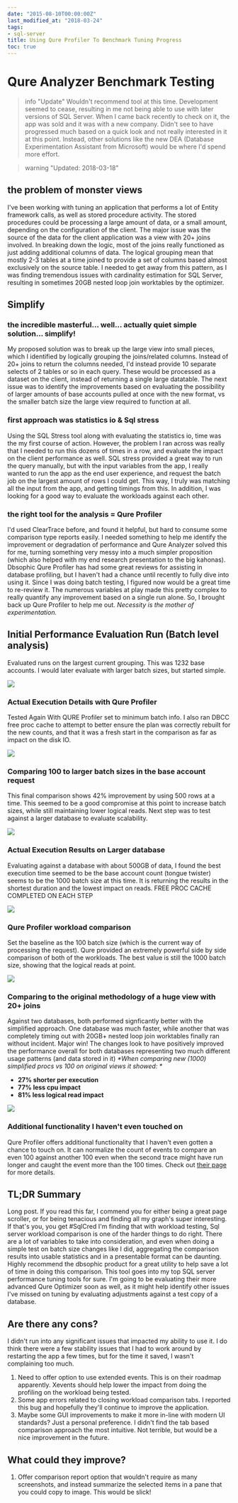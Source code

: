 ```yaml
---
date: "2015-08-10T00:00:00Z"
last_modified_at: "2018-03-24"
tags:
- sql-server
title: Using Qure Profiler To Benchmark Tuning Progress
toc: true
---
```


# Qure Analyzer Benchmark Testing

> info "Update"
> Wouldn't recommend tool at this time. Development seemed to cease, resulting in me not being able to use with later versions of SQL Server. When I came back recently to check on it, the app was sold and it was with a new company. Didn't see to have progressed much based on a quick look and not really interested in it at this point. Instead, other solutions like the new DEA (Database Experimentation Assistant from Microsoft) would be where I'd spend more effort.

> warning "Updated: 2018-03-18"

## the problem of monster views

I've been working with tuning an application that performs a lot of Entity framework calls, as well as stored procedure activity. The stored procedures could be processing a large amount of data, or a small amount, depending on the configuration of the client. The major issue was the source of the data for the client application was a view with 20+ joins involved. In breaking down the logic, most of the joins really functioned as just adding additional columns of data. The logical grouping mean that mostly 2-3 tables at a time joined to provide a set of columns based almost exclusively on the source table.
I needed to get away from this pattern, as I was finding tremendous issues with cardinality estimation for SQL Server, resulting in sometimes 20GB nested loop join worktables by the optimizer.

## Simplify

### the incredible masterful... well... actually quiet simple solution... simplify!

My proposed solution was to break up the large view into small pieces, which I identified by logically grouping the joins/related columns. Instead of 20+ joins to return the columns needed, I'd instead provide 10 separate selects of 2 tables or so in each query. These would be processed as a dataset on the client, instead of returning a single large datatable.
The next issue was to identify the improvements based on evaluating the possibility of larger amounts of base accounts pulled at once with the new format, vs the smaller batch size the large view required to function at all.

### first approach was statistics io & Sql stress

Using the SQL Stress tool along with evaluating the statistics io, time was the my first course of action. However, the problem I ran across was really that I needed to run this dozens of times in a row, and evaluate the impact on the client performance as well. SQL stress provided a great way to run the query manually, but with the input variables from the app, I really wanted to run the app as the end user experience, and request the batch job on the largest amount of rows I could get. This way, I truly was matching all the input from the app, and getting timings from this.
In addition, I was looking for a good way to evaluate the workloads against each other.

### the right tool for the analysis = Qure Profiler

I'd used ClearTrace before, and found it helpful, but hard to consume some comparison type reports easily. I needed something to help me identify the improvement or degradation of performance and Qure Analyzer solved this for me, turning something very messy into a much simpler proposition (which also helped with my end research presentation to the big kahonas).
Dbsophic Qure Profiler has had some great reviews for assisting in database profiling, but I haven't had a chance until recently to fully dive into using it. Since I was doing batch testing, I figured now would be a great time to re-review it. The numerous variables at play made this pretty complex to really quantify any improvement based on a single run alone.  So, I brought back up Qure Profiler to help me out.
_Necessity is the mother of experimentation._

## Initial Performance Evaluation Run (Batch level analysis)

Evaluated runs on the largest current grouping. This was 1232 base accounts. I would later evaluate with larger batch sizes, but started simple.

![](/assets/img/initial-performance-evaluation-run-batch-level-analysis-1_edaoeu.jpg)

### Actual Execution Details with Qure Profiler

Tested Again With QURE Profiler set to minimum batch info. I also ran DBCC free proc  cache to attempt to better ensure the plan was correctly rebuilt for the new counts, and that it was a fresh start in the comparison as far as impact on the disk IO.

![](/assets/img/actual-execution-details-with-qure-profiler_bj5jhb.jpg)

### Comparing 100 to larger batch sizes in the base account request

This final comparison shows 42% improvement by using 500 rows at a time. This seemed to be a good compromise at this point to increase batch sizes, while still maintaining lower logical reads. Next step was to test against a larger database to evaluate scalability.

![](/assets/img/comparing-100-to-larger-batch-sizes-in-the-base-account-request_e7yqhr.jpg)

### Actual Execution Results on Larger database

Evaluating against a database with about 500GB of data, I found the best execution time seemed to be the base account count (tongue twister) seems to be the 1000 batch size at this time. It is returning the results in the shortest duration and the lowest impact on reads. FREE PROC CACHE COMPLETED ON EACH STEP

![](/assets/img/actual-execution-results-on-larger-database_c2o6vi.jpg)

### Qure Profiler workload comparison

Set the baseline as the 100 batch size (which is the current way of processing the request). Qure provided an extremely powerful side by side comparison of both of the workloads. The best value is still the 1000 batch size, showing that the logical reads at point.

![](/assets/img/qure-profiler-workload-comparison_mvzznw.jpg)

### Comparing to the original methodology of a huge view with 20+ joins

Against two databases, both performed signficantly better with the simplified approach. One database was much faster, while another that was completely timing out with 20GB+ nested loop join worktables finally ran without incident. Major win!
The changes look to have positively improved the performance overall for both databases representing two much different usage patterns (and data stored in it)
_*When comparing new (1000) simplified procs vs 100 on original views it showed: *_
- **27% shorter per execution**
- **77% less cpu impact**
- **81% less logical read impact**

![](/assets/img/comparing-to-the-original-methodology-of-a-huge-view-with-20-joins_viwzll.jpg)

### Additional functionality I haven't even touched on

Qure Profiler offers additional functionality that I haven't even gotten a chance to touch on. It can normalize the count of events to compare an even 100 against another 100 even when the second trace might have run longer and caught the event more than the 100 times. Check out [their page](http://www.dbsophic.com/qure-analyzer) for more details.

## TL;DR Summary

Long post. If you read this far, I commend you for either being a great page scroller, or for being tenacious and finding all my graph's super interesting. If that's you, you get #SqlCred
I'm finding that with workload testing, Sql server workload comparison is one of the harder things to do right. There are a lot of variables to take into consideration, and even when doing a simple test on batch size changes like I did, aggregating the comparison results into usable statistics and in a presentable format can be daunting.
Highly recommend the dbsophic product for a great utility to help save a lot of time in doing this comparison.  This tool goes into my top SQL server performance tuning tools for sure. I'm going to be evaluating their more advanced Qure Optimizer soon as well, as it might help identify other issues I've missed on tuning by evaluating adjustments against a test copy of a database.

## Are there any cons?

I didn't run into any significant issues that impacted my ability to use it. I do think there were a few stability issues that I had to work around by restarting the app a few times, but for the time it saved, I wasn't complaining too much.
1. Need to offer option to use extended events. This is on their roadmap apparently. Xevents should help lower the impact from doing the profiling on the workload being tested.
2. Some app errors related to closing workload comparison tabs. I reported this bug and hopefully they'll continue to improve the application.
3. Maybe some GUI improvements to make it more in-line with modern UI standards? Just a personal preference. I didn't find the tab based comparison approach the most intuitive. Not terrible, but would be a nice improvement in the future.

## What could they improve?

1.  Offer comparison report option that wouldn't require as many screenshots, and instead summarize the selected items in a pane that you could copy to image. This would be slick!

